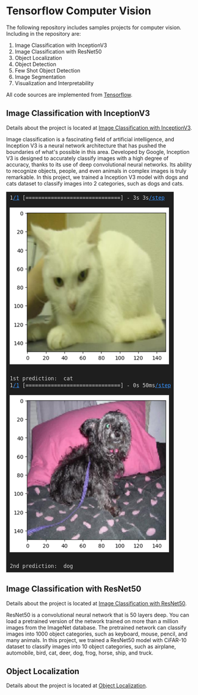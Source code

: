 # Tensorflow Computer Vision

 The following repository includes samples projects for computer vision. Including in the repository are: 
 
 <ol>
  <li>Image Classification with InceptionV3</li>
  <li>Image Classification with ResNet50</li>
  <li>Object Localization</li>
  <li>Object Detection</li>
  <li>Few Shot Object Detection</li>
  <li>Image Segmentation</li>
  <li>Visualization and Interpretability</li>
 </ol>
  
 All code sources are implemented from [Tensorflow](https://www.tensorflow.org/).

## Image Classification with InceptionV3

Details about the project is located at [Image Classification with InceptionV3](.pretrained_image_classification/README.md).

Image classification is a fascinating field of artificial intelligence, and Inception V3 is a neural network architecture that has pushed the boundaries of what's possible in this area. Developed by Google, Inception V3 is designed to accurately classify images with a high degree of accuracy, thanks to its use of deep convolutional neural networks. Its ability to recognize objects, people, and even animals in complex images is truly remarkable. In this project, we trained a Inception V3 model with dogs and cats dataset to classify images into 2 categories, such as dogs and cats.

![Inception V3](imgs/inceptionv3.png)

## Image Classification with ResNet50

Details about the project is located at [Image Classification with ResNet50](.image_classification/README.md).

ResNet50 is a convolutional neural network that is 50 layers deep. You can load a pretrained version of the network trained on more than a million images from the ImageNet database. The pretrained network can classify images into 1000 object categories, such as keyboard, mouse, pencil, and many animals. In this project, we trained a ResNet50 model with CiFAR-10 dataset to classify images into 10 object categories, such as airplane, automobile, bird, cat, deer, dog, frog, horse, ship, and truck.

## Object Localization

Details about the project is located at [Object Localization](.object_localization/README.md).

